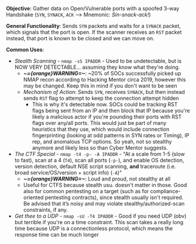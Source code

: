
**Objective**: Gather data on Open/Vulnerable ports with a spoofed 3-way Handshake (`SYN`, `SYNACK`, `ACK` --> Mnemonic: *Sin-snack-ack!*)

**General Functionality**: Sends `SYN` packets and waits for a `SYNACK` packet, which signals that the port is open. If the scanner receives an `RST` packet instead, that port is known to be closed and we can move on.

**Common Uses**:
- *Stealth Scanning* - `nmap -sS IPADDR` - Used to be undetectable, but is NOW VERY DETECTABLE... assuming they know what they're doing.
    - ***~={orange}WARNING=~***: ~20% of SOCs successfully picked up NMAP recon according to Hacking Mentor circa 2019, however this may be changed. Keep this in mind if you don't want to be seen
    - *Mechanism of Action*: Sends `SYN`, receives `SYNACK`, but then instead sends `RST` flag to attempt to keep the connection attempt hidden
        - This is why it's detectable now. SOCs could be tracking RST flags being sent from an IP and then block that IP because you're likely a malicious actor if you're pounding their ports with RST flags over any/all ports. This would just be part of many heuristics that they use, which would include connection fingerprinting (looking at odd patterns in SYN rates or Timing), IP rep, and anomalous TCP options. So yeah, not so stealthy anymore and likely less so than Cyber Mentor suggests.
- *The CTF Special* - `nmap -t4 -p- -A IPADDR` - "At a scale from 1-5 (slow to fast), scan at a 4 (`T4`), scan all ports (`-p-`), and enable OS detection, version detection, default NSE script scanning, **and** traceroute (i.e. broad service/OS/version + script info) (`-A`)"
    - ***~={orange}WARNING=~***: Loud and proud, not stealthy at all
    - Useful for CTFS because stealth usu. doesn't matter in those. Good also for common pentesting on a target (such as for compliance-oriented pentesting contracts), since stealth usually isn't required. Be advised that it’s noisy and may violate stealthy/authorized-scan constraints, if any.
- *Get thee to a UDP* - `nmap -sU -T4 IPADDR` - Good if you need UDP (obv) but terrible if you're on a time constraint. This scan takes a really long time because UDP is a connectionless protocol, which means the response time can be much longer